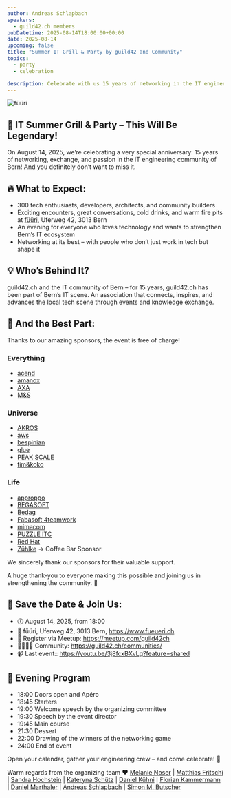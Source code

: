 ```yaml
---
author: Andreas Schlapbach
speakers:
  - guild42.ch members
pubDatetime: 2025-08-14T18:00:00+00:00
date: 2025-08-14
upcoming: false
title: "Summer IT Grill & Party by guild42 and Community"
topics:
  - party
  - celebration

description: Celebrate with us 15 years of networking in the IT engineering community Bern and the existence of guild42.ch!
---
```


![füüri](https://image.jimcdn.com/app/cms/image/transf/dimension=950x10000:format=jpg/path/s4851942e8d59e01c/image/if0f4686e2ea30211/version/1638873072/f%C3%BC%C3%BCri-story.jpg)

## 🥳 IT Summer Grill & Party – This Will Be Legendary!

On August 14, 2025, we’re celebrating a very special anniversary: 15 years of networking, exchange, and passion in the IT engineering community of Bern! And you definitely don’t want to miss it.

## 🔥 What to Expect:

- 300 tech enthusiasts, developers, architects, and community builders
- Exciting encounters, great conversations, cold drinks, and warm fire pits at [füüri](https://www.fueueri.ch), Uferweg 42, 3013 Bern
- An evening for everyone who loves technology and wants to strengthen Bern’s IT ecosystem
- Networking at its best – with people who don’t just work in tech but shape it

## 💡 Who’s Behind It?

guild42.ch and the IT community of Bern – for 15 years, guild42.ch has been part of Bern’s IT scene. An association that connects, inspires, and advances the local tech scene through events and knowledge exchange.

## 💸 And the Best Part:

Thanks to our amazing sponsors, the event is free of charge!

### Everything

- [acend](https://acend.ch)
- [amanox](https://www.amanox.ch)
- [AXA](https://www.axa.ch/en/private-customers.html)
- [M&S](https://www.m-s.ch)

### Universe

- [AKROS](https://www.akros.ch)
- [aws](https://aws.amazon.com)
- [bespinian](https://bespinian.io)
- [glue](https://www.glue.ch/de/startseite/)
- [PEAK SCALE](https://peakscale.ch)
- [tim&koko](https://tim-koko.ch)

### Life

- [approppo](https://www.approppo.ch)
- [BEGASOFT](https://www.begasoft.ch)
- [Bedag](https://www.bedag.ch)
- [Fabasoft 4teamwork](https://www.4teamwork.ch/en/company/about-us)
- [mimacom](https://www.mimacom.com)
- [PUZZLE ITC](https://www.puzzle.ch)
- [Red Hat](https://www.redhat.com/en)
- [Zühlke](https://www.zuehlke.com) -> Coffee Bar Sponsor

We sincerely thank our sponsors for their valuable support.

A huge thank-you to everyone making this possible and joining us in strengthening the community. 🙏

## 📅 Save the Date & Join Us:

- 🕕 August 14, 2025, from 18:00
- 📍 füüri, Uferweg 42, 3013 Bern, https://www.fueueri.ch
- 🔗 Register via Meetup: https://meetup.com/guild42ch
- 👨‍👩‍👧‍👦 Community: https://guild42.ch/communities/
- 📹 Last event:: https://youtu.be/3j8fcxBXvLg?feature=shared

## 📢 Evening Program

- 18:00 Doors open and Apéro
- 18:45 Starters
- 19:00 Welcome speech by the organizing committee
- 19:30 Speech by the event director
- 19:45 Main course
- 21:30 Dessert
- 22:00 Drawing of the winners of the networking game
- 24:00 End of event

Open your calendar, gather your engineering crew – and come celebrate! 🚀

Warm regards from the organizing team ❤️
[Melanie Noser](https://www.linkedin.com/in/mnoser/) | [Matthias Fritschi](https://www.linkedin.com/in/matthias-fritschi/) | [Sandra Hochstein](https://www.linkedin.com/in/sandra-hochstein/) | [Kateryna Schütz](https://www.linkedin.com/in/kateryna-schuetz-b5927745/) | [Daniel Kühni](https://www.linkedin.com/in/dani-kuehni/) | [Florian Kammermann](https://www.linkedin.com/in/florian-k-9196651a/) | [Daniel Marthaler](https://www.linkedin.com/in/daniel-marthaler-34b36814/) | [Andreas Schlapbach](https://www.linkedin.com/in/andreas-schlapbach/) | [Simon M. Butscher](https://www.linkedin.com/in/simonbutscher/)
